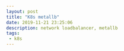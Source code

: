 ```yaml
---
layout: post
title: "K8s metallb"
date: 2019-11-21 23:25:06
description: network loadbalancer, metallb
tags:
 - k8s
---
```


